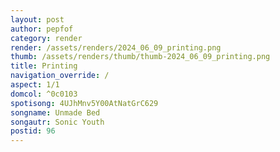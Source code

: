```yaml
---
layout: post
author: pepfof
category: render
render: /assets/renders/2024_06_09_printing.png
thumb: /assets/renders/thumb/thumb-2024_06_09_printing.png
title: Printing
navigation_override: /
aspect: 1/1
domcol: ^0c0103
spotisong: 4UJhMnv5Y00AtNatGrC629
songname: Unmade Bed
songautr: Sonic Youth
postid: 96
---
```


<!--USER BEGIN 1-->

<!--USER END 1-->

<!--more-->
<!--USER BEGIN 2-->

<!--USER END 2-->


